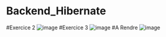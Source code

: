 # Backend_Hibernate
#Exercice 2
![image](https://github.com/Cherkani/Backend_Hibernate/assets/124716884/53e4d3cb-f22a-418b-828f-7fc001997d61)
#Exercice 3
![image](https://github.com/Cherkani/Backend_Hibernate/assets/124716884/59c1932e-5502-46c3-a1fa-c8c5360b87c1)
#A Rendre
![image](https://github.com/Cherkani/Backend_Hibernate/assets/124716884/b641b7fc-2f39-45e2-8d96-9b7e5616e1e5)


